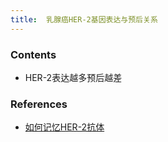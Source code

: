 ```yaml
---
title:  乳腺癌HER-2基因表达与预后关系
--- 
```


### Contents
- HER-2表达越多预后越差
### References
- [如何记忆HER-2抗体](/如何记忆HER-2抗体)

